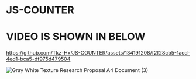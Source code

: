 #                                                JS-COUNTER   
#                                           VIDEO IS SHOWN IN BELOW





https://github.com/Tkz-Hx/JS-COUNTER/assets/134191208/f2f28cb5-1acd-4ed1-bca5-df975d479504


![Gray White Texture Research Proposal A4 Document (3)](https://github.com/Tkz-Hx/JS-COUNTER/assets/134191208/05d0e4c7-37a1-4494-8ced-3b31fcbf7dd4)
